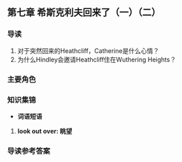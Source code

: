## 第七章 希斯克利夫回来了（一）（二）

### 导读

1. 对于突然回来的Heathcliff，Catherine是什么心情？
2. 为什么Hindley会邀请Heathcliff住在Wuthering Heights？

### 主要角色

### 知识集锦

* **词语短语**
1. **look out over: 眺望**


### 导读参考答案
